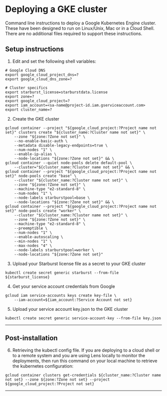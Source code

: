 # Deploying a GKE cluster
Command line instructions to deploy a Google Kubernetes Engine cluster. These have been designed to run on Linux/Unix, Mac or in a Cloud Shell. There are no additional files required to support these instructions.

## Setup instructions
1. Edit and set the following shell variables:
```
# Google Cloud DNS
export google_cloud_project_dns=?
export google_cloud_dns_zone=?

# Cluster specifics
export starburst_license=starburstdata.license
export zone=?
export google_cloud_project=?
export iam_account=<sa-name@project-id.iam.gserviceaccount.com>
export cluster_name=?
```

2. Create the GKE cluster
```
gcloud container --project "${google_cloud_project:?Project name not set}" clusters create "${cluster_name:?Cluster name not set}" \
    --zone "${zone:?Zone not set}" \
    --no-enable-basic-auth \
    --metadata disable-legacy-endpoints=true \
    --num-nodes "1" \
    --enable-ip-alias \
    --node-locations "${zone:?Zone not set}" && \
gcloud container --quiet node-pools delete default-pool \
    --cluster="${cluster_name:?Cluster name not set}" && \
gcloud container --project "${google_cloud_project:?Project name not set}" node-pools create "base" \
    --cluster "${cluster_name:?Cluster name not set}" \
    --zone "${zone:?Zone not set}" \
    --machine-type "e2-standard-8" \
    --num-nodes "1" \
    --node-labels starburstpool=base \
    --node-locations "${zone:?Zone not set}" && \
gcloud container --project "${google_cloud_project:?Project name not set}" node-pools create "worker" \
    --cluster "${cluster_name:?Cluster name not set}" \
    --zone "${zone:?Zone not set}" \
    --machine-type "e2-standard-8" \
    --preemptible \
    --num-nodes "1" \
    --enable-autoscaling \
    --min-nodes "1" \
    --max-nodes "4" \
    --node-labels starburstpool=worker \
    --node-locations "${zone:?Zone not set}"
```

3. Upload your Starburst license file as a secret to your GKE cluster
```
kubectl create secret generic starburst --from-file ${starburst_license}
```
4. Get your service account credentials from Google
```
gcloud iam service-accounts keys create key-file \
    --iam-account=${iam_account:?Service Account not set}
```

5. Upload your service account key.json to the GKE cluster
```
kubectl create secret generic service-account-key --from-file key.json
```
---
## Post-installation

6. Retrieving the kubectl config file.
If you are deploying to a cloud shell or to a remote system and you are using Lens locally to monitor the deployments, then run this command on your local machine to retrieve the kubernetes configuration:
```
gcloud container clusters get-credentials ${cluster_name:?Cluster name not set} --zone ${zone:?Zone not set} --project ${google_cloud_project:?Project not set}
```
---